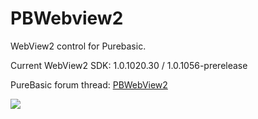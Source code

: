 # PBWebview2

WebView2 control for Purebasic.

Current WebView2 SDK: 1.0.1020.30 / 1.0.1056-prerelease

PureBasic forum thread: [PBWebView2](https://www.purebasic.fr/english/viewtopic.php?f=7&t=75898)

[![](https://www.paypalobjects.com/en_US/i/btn/btn_donateCC_LG.gif)](https://www.paypal.com/cgi-bin/webscr?cmd=_s-xclick&hosted_button_id=PU4CAZVWQDCBJ)
